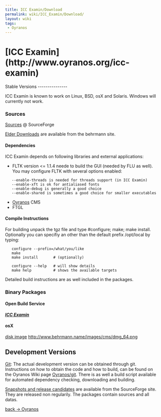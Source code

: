 ```yaml
---
title: ICC Examin/Download
permalink: wiki/ICC_Examin/Download/
layout: wiki
tags:
 - Oyranos
---
```


<h1>
[ICC Examin](http://www.oyranos.org/icc-examin)

</h1>
Stable Versions
---------------

ICC Examin is known to work on Linux, BSD, osX and Solaris. Windows will
currently not work.

### Sources

[Sources](http://sourceforge.net/projects/oyranos/files/ICC%20Examin/) @
SourceForge

[Elder
Downloads](http://www.behrmann.name/index.php?option=com_content&task=view&id=33)
are available from the behrmann site.

#### Dependencies

ICC Examin depends on following libraries and external applications:

-   FLTK version &lt;= 1.1.4 neede to build the GUI (needed by FLU as
    well). You may configure FLTK with several options enabled:

`   --enable-threads is needed for threads support (in ICC Examin)`  
`   --enable-xft is ok for antialiased fonts`  
`   --enable-debug is generally a good choice`  
`   --enable-shared is sometimes a good choice for smaller executables`

-   [Oyranos](/wiki/Oyranos/Download "wikilink") CMS
-   FTGL

#### Compile Instructions

For building unpack the tgz file and type \#configure; make; make
install. Optionally you can specifiy an other than the default prefix
/opt/local by typing:

`   configure --prefix=/what/you/like`  
`   make`  
`   make install       # (optionally)`

`   configure --help   # will show details`  
`   make help          # shows the available targets`

Detailed build instructions are as well included in the packages.

### Binary Packages

#### Open Build Service

***[ICC
Examin](http://software.opensuse.org/download/package.iframe?project=multimedia:color_management&package=icc_examin)***

#### osX

[disk
image](http://sourceforge.net/projects/oyranos/files/ICC%20Examin/)
<http://www.behrmann.name/images/cms/dmg_64.png>

Development Versions
--------------------

[Git](/wiki/Oyranos/git "wikilink"): The actual development version can be
obtained through git. Instructions on how to obtain the code and how to
build, can be found on the Oyranos Wiki page
[Oyranos/git](/wiki/Oyranos/git "wikilink"). There is as well a build script
available for automated dependency checking, downloading and building.

[Snapshots and release
candidates](http://sourceforge.net/project/showfiles.php?group_id=177017)
are available from the SourceForge site. They are released non
regularily. The packages contain sources and all datas.

[back -&gt; Oyranos](/wiki/Oyranos "wikilink")
